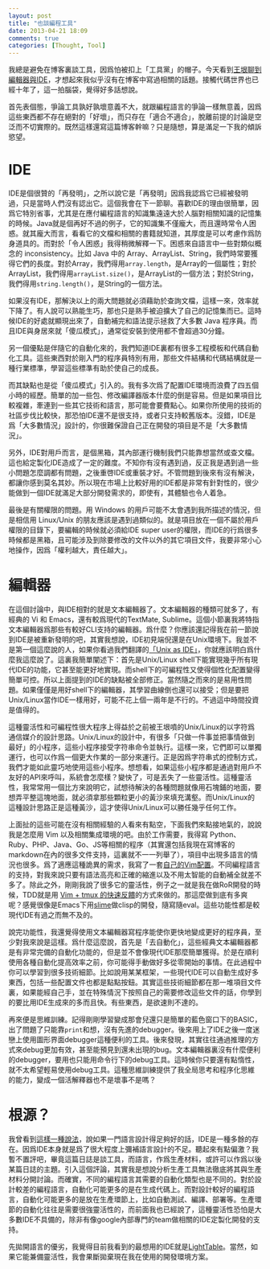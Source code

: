 ```yaml
---
layout: post
title: "也談編程工具"
date: 2013-04-21 18:09
comments: true
categories: [Thought, Tool]
---
```


我總是避免在博客裏談工具，因爲怕被扣上「工具黨」的帽子。今天看到[王垠聊到編輯器與IDE](http://www.yinwang.org/blog-cn/2013/04/20/editor-ide)，才想起來我似乎沒有在博客中寫過相關的話題。接觸代碼世界也已經十年了，這一拍腦袋，覺得好多話想說。

首先表個態，爭論工具孰好孰壞意義不大，就跟編程語言的爭論一樣無意義，因爲這些東西都不存在絕對的「好壞」，而只存在「適合不適合」，脫離前提的討論是空泛而不切實際的。既然這樣還寫這篇博客幹嘛？只是隨想，算是滿足一下我的傾訴慾望。<!--more-->

IDE
===

IDE是個很贊的「再發明」，之所以說它是「再發明」因爲我認爲它已經被發明過，只是當時人們沒有認出它。這個我會在下一節聊。喜歡IDE的理由很簡單，因爲它特別省事，尤其是在應付編程語言的知識集遠遠大於人腦對相關知識的記憶集的時候。Java就是個再好不過的例子，它的知識集不僅龐大，而且還時常令人困惑。就其龐大而言，看看它的文檔和相關的書籍就知道，其厚度是可以考慮作爲防身道具的。而對於「令人困惑」我得稍微解釋一下。困惑來自語言中一些對類似概念的
inconsistency。比如 Java 中的 Array、ArrayList、String，我們時常要獲得它們的長度。對於Array，我們得用`array.length`，是Array的一個屬性；對於ArrayList，我們得用`arrayList.size()`，是ArrayList的一個方法；對於String，我們得用`string.length()`，是String的一個方法。

如果沒有IDE，那解決以上的兩大問題就必須藉助於查詢文檔，這樣一來，效率就下降了。有人說可以熟能生巧，那也只是熟手被迫擴大了自己的記憶集而已。這時候IDE的好處就顯現出來了，自動補完和語法提示拯救了大多數 Java 程序員。而且IDE與身居來就「傻瓜模式」，通常從安裝到使用都不會超過30分鐘。

另一個優點是伴隨它的自動化來的，我們知道IDE裏都有很多工程模板和代碼自動化工具。這些東西對於剛入門的程序員特別有用，那些文件結構和代碼結構就是一種行業標準，學習這些標準有助於使自己的成長。

而其缺點也是從「傻瓜模式」引入的。我有多次爲了配置IDE環境而浪費了四五個小時的經歷。簡單的加一些包、修改編譯器版本什麼的倒是容易。但是如果項目比較複雜，牽連到一些其它技術和語言，那可能會要費點心。如果你所使用的技術的社區步伐比較快，那恐怕IDE還不是很支持，或者只支持較舊版本。沒錯，IDE是爲「大多數情況」設計的，你很難保證自己正在開發的項目是不是「大多數情況」。

另外，IDE對用戶而言，是個黑箱，其內部運行機制我們只能靠想當然或查文檔。這也給定製化IDE造成了一定的難度。不知你有沒有遇到過，反正我是遇到過一些小問題怎麼調都有問題，之後重啓IDE或重裝才好。不管問題到後來有沒有解決，都讓你感到莫名其妙。所以現在市場上比較好用的IDE都是非常有針對性的，很少能做到一個IDE就滿足大部分開發需求的，即使有，其體驗也令人着急。

最後是有關權限的問題。用 Windows 的用戶可能不太會遇到我所描述的情況，但是相信用 Linux/Unix 的朋友應該是遇到過類似的。就是項目放在一個不屬於用戶權限的目錄下，要編輯的時候就必須給IDE super user的權限，而IDE的行爲很多時候都是黑箱，且可能涉及到除要修改的文件以外的其它項目文件，我要非常小心地操作，因爲「權利越大，責任越大」。

編輯器
======

在這個討論中，與IDE相對的就是文本編輯器了。文本編輯器的種類可就多了，有經典的 Vi 和 Emacs，還有較爲現代的TextMate, Sublime。這個小節裏我將特指文本編輯器爲那些有較好CLI支持的編輯器。爲什麼？你應該還記得我在前一節說到IDE是被重新發明的吧，其實我想說，IDE初見端倪還是在Unix環境下。我並不是第一個這麼說的人，如果你看過我們翻譯的[「Unix as
IDE」](http://conanchou.github.io/Unix-as-IDE--Chinese-/)，你就應該明白爲什麼我這麼說了。這裏我簡單闡述下：首先是Unix/Linux
shell下能實現幾乎所有現代IDE的功能，它甚至能更好地實現。而shell下的可編程性又使得個性化配置變得簡單可控。所以上面提到的IDE的缺點被全部修正。當然隨之而來的是易用性問題。如果僅僅是用好shell下的編輯器，其學習曲線倒也還可以接受；但是要把Unix/Linux當作IDE一樣用好，可能不花上個一兩年是不行的。不過這中時間投資是值得的。

這種靈活性和可編程性很大程序上得益於之前被王垠噴的Unix/Linux的以字符爲通信媒介的設計思路。Unix/Linux的設計中，有很多「只做一件事並把事情做到最好」的小程序，這些小程序接受字符串命令並執行。這樣一來，它們即可以單獨運行，也可以作爲一個更大作業的一部分來運行。正是因爲字符串式的控制方式，我們才能如此靈巧地使用這些小程序。想想看，如果這些小程序都是通過對用戶不友好的API來呼叫，系統會怎麼樣？變快了，可是丟失了一些靈活性。這種靈活性，我常常用一個比方來說明它，試想待解決的各種問題就像用石塊鋪的地面，要想弄平整這塊地面，就必須拿那些顆粒更小的黃沙來填充溝壑。而Unix/Linux的這種設計思路正是這種黃沙，這才使得Unix/Linux可以勝任幾乎任何工作。

上面扯的這些可能在沒有相關經驗的人看來有點空，下面我們來點接地氣的，說說我是怎麼用 Vim 以及相關集成環境的吧。由於工作需要，我得寫
Python、Ruby、PHP、Java、Go、JS等相關的程序（其實還包括我現在寫博客的markdown在內的很多文件支持，這裏就不一一列舉了），項目中出現多語言的情況也很多。爲了適應這種詭異的需求，我寫了一套[自己的Vim配置](https://github.com/ConanChou/ConanVimrc)。不同編程語言的支持，對我來說只要有語法高亮和正確的縮進以及不用太智能的自動補全就差不多了。除此之外，剛剛我說了很多它的靈活性，例子之一就是我在做RoR開發的時候，TDD就是用 [Vim + tmux
的快速反饋](http://joshuadavey.com/2012/01/10/faster-tdd-feedback-with-tmux-tslime-vim-and-turbux/)的方式來做的。那這麼做到底有多爽呢？感覺很像是Emacs下用[slime](http://common-lisp.net/project/slime/)做clisp的開發，隨寫隨eval。這些功能性都是較現代IDE有過之而無不及的。

說完功能性，我還覺得使用文本編輯器寫程序能使你更快地變成更好的程序員，至少對我來說是這樣。爲什麼這麼說，首先是「去自動化」，這些經典文本編輯器都是有非常完備的自動化功能的，但是並不會像現代IDE那麼簡單獲得。於是在順利使用各種自動化提高效率之前，你可能得手動做好多從零開始的事情。在此過程中你可以學習到很多技術細節。比如說用某某框架，一些現代IDE可以自動生成好多東西，包括一些配置文件也都是點點按鈕。其實這些技術細節都在那一堆項目文件裏，如果能經自己手，並在特殊情況下按照自己的需要修改這些文件的話，你學到的要比用IDE生成來的多而且快。有些東西，是欲速則不達的。

再來便是思維訓練。記得剛剛學習變成那會兒還只是簡單的藍色窗口下的BASIC，出了問題了只能靠`print`和想，沒有先進的debugger。後來用上了IDE之後一度迷戀上使用圖形界面debugger這種便利的工具。後來發現，其實往往通過推理的方式來debug更加有效，甚至能預見到還未出現的bug。文本編輯器裏沒有什麼便利的debugger，要用也只能用命令行下的debug工具。這時候你只要還有點惰性，就不太希望輕易使用debug工具。這種思維訓練提供了我全局思考和程序化思維的能力，變成一個活解釋器也不是壞事不是嗎？

根源？
======

我曾看到[這樣一種說法](http://developers.slashdot.org/story/12/10/30/065244/the-ide-as-a-bad-programming-language-enabler)，說如果一門語言設計得足夠好的話，IDE是一種多餘的存在。因爲IDE本身就是爲了很大程度上彌補語言設計的不足。聽起來有點偏激？我暫不置評吧，畢竟這篇日誌是談工具，而語言，作爲生產材料，或許可以作爲以後某篇日誌的主題。引入這個評論，其實我是想說分析生產工具無法徹底將其與生產材料分開討論。而確實，不同的編程語言其需要的自動化類型也是不同的。對於設計較差的編程語言，自動化可能更多的是在生成代碼上。而對設計較好的編程語言，自動化可能更多的是放在生產環節上，比如自動測試、編譯、部署等。生產環節的自動化往往是需要很強靈活性的，而前面我也已經說了，這種靈活性恐怕是大多數IDE不具備的，除非有像google內部專門的team做相關的IDE定製化開發的支持。

先拋開語言的優劣，我覺得目前我看到的最想用的IDE就是[LightTable](http://www.lighttable.com/)。當然，如果它能兼備靈活性，我會果斷拋棄現在我在使用的開發環境方案。
